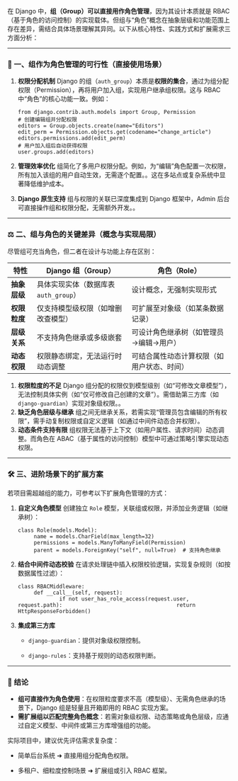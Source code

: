 在 Django 中，**组（Group）可以直接用作角色管理**，因为其设计本质就是 RBAC（基于角色的访问控制）的实现载体。但组与“角色”概念在抽象层级和功能范围上存在差异，需结合具体场景理解其异同。以下从核心特性、实践方式和扩展需求三方面分析：

------

### 🔧 一、组作为角色管理的可行性（直接使用场景）

1. **权限分配机制**
    Django 的组（`auth_group`）本质是**权限的集合**，通过为组分配权限（Permission），再将用户加入组，实现用户继承组权限。这与 RBAC 中“角色”的核心功能一致。例如：
   ```
   from django.contrib.auth.models import Group, Permission
   # 创建编辑组并分配权限
   editors = Group.objects.create(name="Editors")
   edit_perm = Permission.objects.get(codename="change_article")
   editors.permissions.add(edit_perm)
   # 用户加入组后自动获得权限
   user.groups.add(editors)
   ```

2. **管理效率优化**
    组简化了多用户权限分配。例如，为“编辑”角色配置一次权限，所有加入该组的用户自动生效，无需逐个配置。。这在多站点或复杂系统中显著降低维护成本。
3. **Django 原生支持**
    组与权限的关联已深度集成到 Django 框架中，Admin 后台可直接操作组和权限分配，无需额外开发。。
------

### ⚖️ 二、组与角色的关键差异（概念与实现局限）

尽管组可充当角色，但二者在设计与功能上存在区别：

| **特性**     | **Django 组（Group）**                | **角色（Role）**                           |
| ------------ | ------------------------------------- | ------------------------------------------ |
| **抽象层级** | 具体实现实体（数据库表 `auth_group`） | 设计概念，无强制实现形式                   |
| **权限粒度** | 仅支持模型级权限（如增删改查模型）    | 可扩展至对象级（如某条数据记录）           |
| **层级关系** | 不支持角色继承或多级嵌套              | 可设计角色继承树（如管理员→编辑→用户）     |
| **动态权限** | 权限静态绑定，无法运行时动态调整      | 可结合属性动态计算权限（如用户状态、时间） |

1. **权限粒度的不足**
    Django 组分配的权限仅到模型级别（如“可修改文章模型”），无法控制具体实例（如“仅可修改自己创建的文章”）。需借助第三方库（如 `django-guardian`）实现对象级权限。。
2. **缺乏角色层级与继承**
    组之间无继承关系，若需实现“管理员包含编辑的所有权限”，需手动复制权限或自定义逻辑（如通过中间件动态合并权限）。
3. **动态条件支持有限**
    组权限无法基于上下文（如用户属性、请求时间）动态调整。而角色在 ABAC（基于属性的访问控制）模型中可通过策略引擎实现动态权限。
------

### 🛠 三、进阶场景下的扩展方案

若项目需超越组的能力，可参考以下扩展角色管理的方式：

1. **自定义角色模型**
    创建独立 `Role` 模型，关联组或权限，并添加业务逻辑（如继承树）：

   ```
   class Role(models.Model):
   		name = models.CharField(max_length=32)
   		permissions = models.ManyToManyField(Permission)
   		parent = models.ForeignKey("self", null=True)  # 支持角色继承
   ```
   
2. **结合中间件动态校验**
    在请求处理链中插入权限校验逻辑，实现复杂规则（如按数据属性过滤）：

   ```
   class RBACMiddleware:
   		def __call__(self, request):
   				if not user_has_role_access(request.user, request.path):          							return HttpResponseForbidden()
   ```
   
3. **集成第三方库**

   - ```django-guardian```：提供对象级权限控制。

   - ```django-rules```：支持基于规则的动态权限判断。

------

### 💎 结论

- **组可直接作为角色使用**：在权限粒度要求不高（模型级）、无需角色继承的场景下，Django 组是轻量且开箱即用的 RBAC 实现方案。
- **需扩展组以匹配完整角色概念**：若需对象级权限、动态策略或角色层级，应通过自定义模型、中间件或第三方库增强组的功能。

实际项目中，建议优先评估需求复杂度：

- 简单后台系统 ➜ 直接用组分配角色权限。

- 多租户、细粒度控制场景 ➜ 扩展组或引入 RBAC 框架。